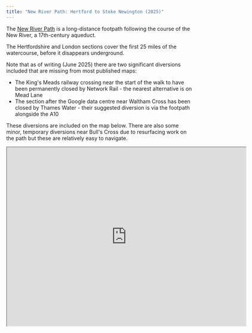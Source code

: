 ```yaml
---
title: "New River Path: Hertford to Stoke Newington (2025)"
---
```


The [New River Path](https://en.wikipedia.org/wiki/New_River_Path) is a long-distance footpath following the course of the New River, a 17th-century aqueduct.

The Hertfordshire and London sections cover the first 25 miles of the watercourse, before it disappears underground.

Note that as of writing (June 2025) there are two significant diversions included that are missing from most published maps:
- The King's Meads railway crossing near the start of the walk to have been permanently closed by Network Rail - the nearest alternative is on Mead Lane
- The section after the Google data centre near Waltham Cross has been closed by Thames Water - their suggested diversion is via the footpath alongside the A10

These diversions are included on the map below. There are also some minor, temporary diversions near Bull's Cross due to resurfacing work on the path but these are relatively easy to navigate.

<iframe src="https://www.google.com/maps/d/embed?mid=1C9THgmzy_Tp1xyrIMLO6D_TnSrF_9SQ" width="640" height="480"></iframe>
